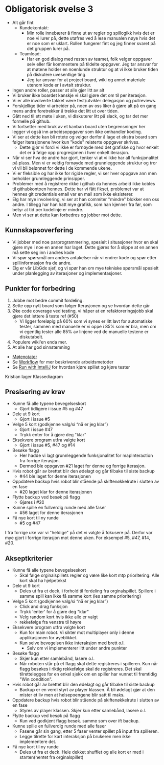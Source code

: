 # Obligatorisk øvelse 3

* Alt går fint
  * Kundekontakt:
    * Min rolle innebærer å finne ut av regler og spillogikk hvis det er noe vi lurer på, dette utøfres ved å lese manualen nøye hvis det er noe som er uklart. Rollen fungerer fint og jeg finner svaret på det gruppen lurer på.
  * Teamlead:
    * Har en god dialog med resten av teamet, folk velger oppgaver selv eller får kommentere på tildelte oppgaver. Jeg tar ansvar for at møtene holder en noenlunde struktur og at vi ikke bruker tiden på diskutere uvesentlige ting.
    * Jeg tar ansvar for at project board, wiki og annet materiale utenom kode er i avtalt struktur.
* Ingen andre roller, passer at alle gjør litt av alt
* Vi bruker ikke boardet kanskje vi skal gjøre det om til per iterasjon.
* Vi er alle involverte takket være test/utvikler delegasjon og pullreviews.
* Forskjellige tider vi arbeider på, noen av oss liker å gjøre alt på en gang mens andre foretrekker å trekke det litt ut over tiden.
* Gått ned til ett møte i uken, vi diskuterer litt på slack, og tar det mer formelle på github.
* Vi fortsetter med bruk av et kanban board uten begrensninger her legger vi også inn arbeidsoppgaver som ikke omhandler koding. 
* Vi ser at dette kan bli rotete og velger derfor å lage et ekstra board som følger iterasjonene hvor kun "kode" relaterte oppgaver skrives.
  * Dette gjør vi fordi vi ikke er fornøyde med det grafiske og hvor enkelt det er å følge opp progresjonen i hver enkelt iterasjon.
* Når vi ser hva de andre har gjort, tenker vi at vi ikke har all funksjonalitet på plass. Men vi er veldig fornøyde med grunnleggende struktur og tror vi vil bli belønnet for dette i de kommende ukene.
* Vi er fleksible og har ikke for rigide regler, vi ser hver oppgave ann men beholder grunnleggende prinsipper.
* Problemer med å registrere rikke i github da hennes arbeid ikke kobles til githubkontoen hennes. Dette har vi fått fikset, problemet var at hennes git credentials email var en mail som ikke eksisterer.
* Elg har mye involvering, vi ser at han commiter "mindre" blokker enn oss andre. I tillegg har han hatt mye grafikk, som han kjenner fra før, som betyr at tid per kodelinje er mindre.
* Men vi ser at dette kan forbedres og jobber mot dette.

## Kunnskapsoverføring

* Vi jobber med noe parprogrammering, spesielt i situasjoner hvor en skal gjøre mye i noe en annen har laget. Dette gjøres for å slippe at en annen må sette seg inn i andres kode
* Vi spør spørsmål om andres antakelser når vi endrer kode og spør etter spillinformasjon fra de andre.
* Elg er vår LibGdx sjef, og vi spør han om mye tekniske spørsmål spesielt under planlegging av iterasjoner og implementasjoner.

## Punkter for forbedring

1. Jobbe mot bedre commit fordeling.
2. Sette opp nytt board som følger Iterasjonen og se hvordan dette går
3. Øke code coverage ved testing, vi håper at en refaktoreringsjobb skal gjøre det lettere å teste ref (#50)
   * Vi ligger foreløpig på 60% som vi synes er litt lavt for automatiske tester, sammen med manuelle er vi oppe i 85% som er bra, men om vi egentlig tester alle 85% av linjene ved de manuelle testene er diskutabelt.
4. Populere wiki'en enda mer.
5. At alle har god sinnstemning

* [Møtenotater](https://github.com/inf112-v19/Blodige-roboter/wiki)
* Se [Workflow](https://github.com/inf112-v19/Blodige-roboter/wiki/Workflow) for mer beskrivende arbeidsmetoder
* Se [Run with IntelliJ](https://github.com/inf112-v19/Blodige-roboter/wiki/Other_Run-with-IntelliJ) for hvordan kjøre spillet og kjøre tester

Kristian lager Klassediagram

## Presisering av krav

* Kunne få alle typene bevegelseskort
  * Gjort tidligere i issue #5 og #47
* Dele ut 9 kort
  * Gjort i issue #5
* Velge 5 kort (godkjenne valg/si “nå er jeg klar”)
  * Gjort i issue #47
  * Trykk enter for å gjøre deg "klar"
* Eksekvere program utfra valgte kort
  * Gjort i issue #5, #47 og #14
* Besøke flagg
  * Her hadde vi lagt grunnleggende funksjonalitet for mapInteraction fra forrige iterasjon.
  * Dermed ble oppgaven #21 laget for denne og forrige iterasjon.
* Hvis robot går av brettet blir den ødelagt og går tilbake til siste backup
  * #44 ble laget for denne iterasjonen
* Oppdatere backup hvis robot blir stående på skiftenøkkelrute i slutten av en fase
  * #20 laget klar for denne iterasjonen
* Flytte backup ved besøk på flagg
  * Gjøres i #20
* Kunne spille en fullverdig runde med alle faser
  * #56 laget for denne iterasjonen
* Få nye kort til ny runde
  * #5 og #47

I fra forrige uke var vi "heldige" på det vi valgte å fokusere på. Derfor var mye gjort i forrige iterasjon mot denne uken. For eksempel #5, #47, #14, #20. 

## Akseptkriterier

* Kunne få alle typene bevegelseskort
  * Skal følge orginalspillets regler og være like kort mtp prioritering. Alle kort skal ha hjelpetekst
* Dele ut 9 kort
  * Deles ut fra et deck, i forhold til fordeling fra orginalspillet. Spillere i samme spill kan ikke få samme kort (les samme prioritering)
* Velge 5 kort (godkjenne valg/si “nå er jeg klar”)
  * Click and drag funksjon
  * Trykk 'enter' for å gjøre deg "klar"
  * Velg random kort hvis ikke alle er valgt
  * rekkefølge fra venstre til høyre
* Eksekvere program utfra valgte kort
  * Kun for main robot. Vi sikter mot multiplayer only i denne applikasjonen for øyeblikket.
  * Kun selve bevegelsen ikke interaksjon med brett o.l.
    * Selv om vi implementerer litt under andre punkter
* Besøke flagg
  * Skjer kun etter samlebånd,  lasere o.l.
  * Når roboten står på et flagg skal dette registreres i spilleren. Kun når flagg besøkes i riktig rekkefølge skal de registreres. Det skal tilrettelegges for en enkel sjekk om en spiller har vunnet til fremtidig "Win condition".
* Hvis robot går av brettet blir den ødelagt og går tilbake til siste backup
  * Backup er en verdi styrt av player klassen. Å bli ødelagt gjør at den mister et liv men at helsepoengene blir satt til maks.
* Oppdatere backup hvis robot blir stående på skiftenøkkelrute i slutten av en fase
  * Styres av player klassen. Skjer kun etter samlebånd,  lasere o.l.
* Flytte backup ved besøk på flagg
  * Kun ved godkjent flagg besøk. samme som over ift backup.
* Kunne spille en fullverdig runde med alle faser
  * Fasene går sin gang, etter 5 faser venter spillet på input fra spilleren.
  * Legge tilrette for kart interaksjon på brukeren men ikke implementere det.
* Få nye kort til ny runde
  * Deles ut fra et deck. Hele dekket shufflet og alle kort er med i starten(hentet fra orginalspillet)

